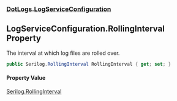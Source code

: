 ### [DotLogs](DotLogs.md 'DotLogs').[LogServiceConfiguration](DotLogs.LogServiceConfiguration.md 'DotLogs\.LogServiceConfiguration')

## LogServiceConfiguration\.RollingInterval Property

The interval at which log files are rolled over\.

```csharp
public Serilog.RollingInterval RollingInterval { get; set; }
```

#### Property Value
[Serilog\.RollingInterval](https://learn.microsoft.com/en-us/dotnet/api/serilog.rollinginterval 'Serilog\.RollingInterval')